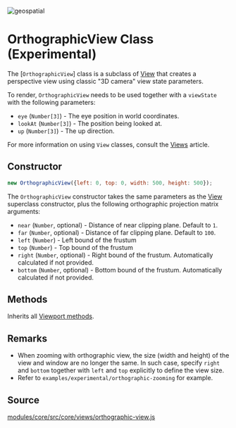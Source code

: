 <p class="badges">
  <img src="https://img.shields.io/badge/geopspatial-no-lightgrey.svg?style=flat-square" alt="geospatial" />
</p>

# OrthographicView Class (Experimental)

The [`OrthographicView`] class is a subclass of [View](/docs/api-reference/view.md) that creates a perspective view using classic "3D camera" view state parameters.

To render, `OrthographicView` needs to be used together with a `viewState` with the following parameters:

* `eye` (`Number[3]`) - The eye position in world coordinates.
* `lookAt` (`Number[3]`) - The position being looked at.
* `up` (`Number[3]`) - The up direction.

For more information on using `View` classes, consult the [Views](/docs/developer-guide/views.md) article.


## Constructor

```js
new OrthographicView({left: 0, top: 0, width: 500, height: 500});
```

The `OrthographicView` constructor takes the same parameters as the [View](/docs/api-reference/view.md) superclass constructor, plus the following orthographic projection matrix arguments:

* `near` (`Number`, optional) - Distance of near clipping plane. Default to `1`.
* `far` (`Number`, optional) - Distance of far clipping plane. Default to `100`.
* `left` (`Number`) - Left bound of the frustum
* `top` (`Number`) - Top bound of the frustum
* `right` (`Number`, optional) - Right bound of the frustum. Automatically calculated if not provided.
* `bottom` (`Number`, optional) - Bottom bound of the frustum. Automatically calculated if not provided.


## Methods

Inherits all [Viewport methods](/docs/api-reference/view.md#methods).


## Remarks

* When zooming with orthographic view, the size (width and height) of the view and window are no longer the same. In such case, specify `right` and `bottom` together with `left` and `top` explicitly to define the view size.
* Refer to `examples/experimental/orthographic-zooming` for example.


## Source

[modules/core/src/core/views/orthographic-view.js](https://github.com/uber/deck.gl/blob/master/modules/core/src/views/orthographic-view.js)
